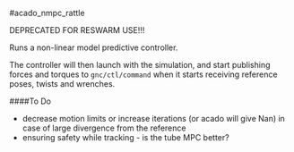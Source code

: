 #acado_nmpc_rattle

DEPRECATED FOR RESWARM USE!!!

Runs a non-linear model predictive controller. 

The controller will then launch with the simulation, and start publishing forces and torques to `gnc/ctl/command` when it starts receiving reference poses, twists and wrenches.

####To Do
* decrease motion limits or increase iterations (or acado will give Nan) in case of large divergence from the reference
* ensuring safety while tracking - is the tube MPC better?

